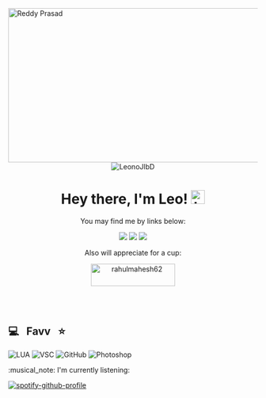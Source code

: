 <img src="https://cdn.discordapp.com/attachments/189345772448251904/1011072385488785511/rickavatar.gif" alt="Reddy Prasad" align="left" width="512" height="312">
<p align="center"> <img src="https://komarev.com/ghpvc/?username=leonojlbd&style=flat-square" alt="LeonoJlbD" /> </p>

<h1 align="center"> Hey there, I'm Leo! <img src="https://user-images.githubusercontent.com/1303154/88677602-1635ba80-d120-11ea-84d8-d263ba5fc3c0.gif" width="28px" alt="hi"></h1>
<p align="center"> You may find me by links below: </p>

<p align="center">
  <a href="https://twitch.tv/leon0jlbd"><img src="https://img.shields.io/badge/twitch-9146FF.svg?style=for-the-badge&logo=twitch&logoColor=white"/></a>
   <a href="https://steamcommunity.com/id/leonojlbd/"><img src="https://img.shields.io/badge/steam-000000.svg?style=for-the-badge&logo=steam&logoColor=white"/></a>
  <a href="https://www.youtube.com/c/LeonoJlbD"><img src="https://img.shields.io/badge/youtube-ba0202.svg?style=for-the-badge&logo=youtube&logoColor=white"/></a>
</p>
<p align="center"> Also will appreciate for a cup: </p>
<p align = "center"><a href="https://www.buymeacoffee.com/leonojlbd"> <img align="center" src="https://cdn.buymeacoffee.com/buttons/v2/default-yellow.png" height="45" width="170" alt="rahulmahesh62" /></a></p><br><br>
  
## 💻 &nbsp; Favv &nbsp; ⭐
  ![LUA](https://img.shields.io/badge/-lua-333333?style=flat&logo=lua&logoColor=blue)
  ![VSC](https://img.shields.io/badge/-VSC-333333?style=flat&logo=visualstudio&logoColor=blue)
  ![GitHub](https://img.shields.io/badge/-GitHub-333333?style=flat&logo=github&logoColor=white)
  ![Photoshop](https://img.shields.io/badge/-Photoshop-333333?style=flat&logo=AdobePhotoshop&logoColor=blue)
  
  <p align="left"> :musical_note: I'm currently listening: </p>
   
[![spotify-github-profile](https://spotify-github-profile.vercel.app/api/view?uid=94l65uz5wvq3yxzxewtdynl17&cover_image=true&theme=default&bar_color=9c3fd9&bar_color_cover=false)](https://spotify-github-profile.vercel.app/api/view?uid=94l65uz5wvq3yxzxewtdynl17&redirect=true)
